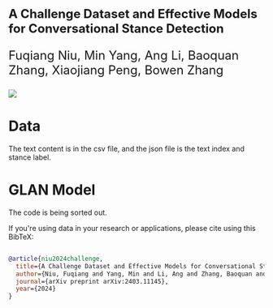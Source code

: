 <font size='5'>**A Challenge Dataset and Effective Models for Conversational Stance Detection**

Fuqiang Niu, Min Yang, Ang Li, Baoquan Zhang, Xiaojiang Peng, Bowen Zhang

</font> <a href='https://arxiv.org/abs/2403.11145'><img src='https://img.shields.io/badge/Paper-Arxiv-red'></a>

# Data
The text content is in the csv file, and the json file is the text index and stance label.

# GLAN Model
The code is being sorted out.


If you're using data in your research or applications, please cite using this BibTeX:
```bibtex

@article{niu2024challenge,
  title={A Challenge Dataset and Effective Models for Conversational Stance Detection},
  author={Niu, Fuqiang and Yang, Min and Li, Ang and Zhang, Baoquan and Peng, Xiaojiang and Zhang, Bowen},
  journal={arXiv preprint arXiv:2403.11145},
  year={2024}
}
